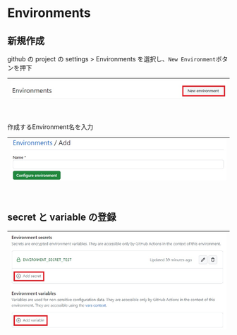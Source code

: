 # Environments

## 新規作成
github の project の settings > Environments を選択し、`New Environment`ボタンを押下

| ![Add](../image/environment_1.jpg)|
|:--|
<br/>

作成するEnvironment名を入力

| ![Input name](../image/environment_2.jpg)|
|:--|
<br/>

## secret と variable の登録
| ![add secret and variable](../image/environment_3.jpg)|
|:--|
<br/>
